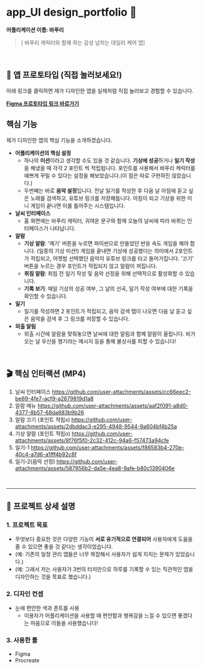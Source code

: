 # app_UI design_portfolio 🌟
**어플리케이션 이름: 바푸리**

> [ 바푸리 캐릭터와 함께 하는 감성 넘치는 데일리 케어 앱]

<br>

## 🚀 앱 프로토타입 (직접 눌러보세요!)

아래 링크를 클릭하면 제가 디자인한 앱을 실제처럼 직접 눌러보고 경험할 수 있습니다.

**[Figma 프로토타입 링크 바로가기](https://www.figma.com/proto/KPxWMlNgh6AkNciOc1YeFi/%EC%95%B1-%EB%94%94%EC%9E%90%EC%9D%B8?page-id=0%3A1&node-id=84-2127&viewport=71%2C915%2C0.29&t=9yVymBgxWuDPM6yF-1&scaling=scale-down&content-scaling=fixed&starting-point-node-id=34%3A5&show-proto-sidebar=1)** <br>

## 핵심 기능

제가 디자인한 앱의 핵심 기능을 소개하겠습니다.
- **어플리케이션의 핵심 설정**
  - 하나의 **미션**이라고 생각할 수도 있을 것 같습니다. **기상에 성공**하거나 **일기 작성**을 해냈을 때 각각 2 포인트 씩 적립됩니다. 포인트를 사용해서 바푸리 캐릭터를 예쁘게 꾸밀 수 있다는 설정을 해보았습니다.(이 점은 따로 구현하진 않았습니다.)
  - 두번째는 바로 **음악 설정**입니다. 전날 일기를 작성한 후 다음 날 아침에 듣고 싶은 노래를 검색하고, 유튜브 링크를 저장해둡니다. 아침이 되고 기상을 위한 미니 게임이 끝나면 이를 틀어주는 시스템입니다.
- **날씨 인터페이스**
  - 홈 화면에는 바푸리 캐릭터, 귀여운 문구와 함께 오늘의 날씨에 따라 바뀌는 인터페이스가 나타납니다.
- **알람**
  - **기상 알람**: '깨기' 버튼을 누르면 파이썬으로 만들었던 반응 속도 게임을 해야 합니다. (일종의 기상 미션!) 게임을 끝내면 기상에 성공했다는 의미에서 2포인트가 적립되고, 어젯밤 선택했던 음악이 유튜브 링크를 타고 들어가집니다. '끄기' 버튼을 누르는 경우 포인트가 적립되지 않고 알람이 꺼집니다.
  - **취침 알람**: 취침 전 일기 작성 및 음악 선정을 위해 선택적으로 활성화할 수 있습니다.
  - **기록 보기**: 매일 기상의 성공 여부, 그 날의 선곡, 일기 작성 여부에 대한 기록을 확인할 수 있습니다.
- **일기**
  - 일기를 작성하면 2 포인트가 적립되고, 음악 검색 탭이 나오면 다음 날 듣고 싶은 음악을 검색 후 그 링크를 저장할 수 있습니다.
- **외출 알림**
  - 외출 시간에 알람을 맞춰놓으면 날씨에 대한 알림과 함께 알람이 울립니다. 비가 오는 날 우산을 챙기라는 메시지 등을 통해 불상사를 피할 수 있습니다!


<br>

## 🎬 핵심 인터랙션 (MP4)

1. 날씨 인터페이스
https://github.com/user-attachments/assets/cc66eec2-be69-4fe7-acf9-a2679819d1a8
2. 알람 메뉴
https://github.com/user-attachments/assets/aaf2f091-a8d0-4377-8b57-68da883b9b26
3. 알람 끄기 (포인트 적립x)
https://github.com/user-attachments/assets/2dbddac3-e295-4948-9544-9a604bf4b25a
4. 기상 알람 (포인트 적립o)
https://github.com/user-attachments/assets/8f76f5f0-2c32-412c-94a6-f57473a94cfe
5. 일기-1
https://github.com/user-attachments/assets/f86583b4-270e-40c4-a7d6-a1fff4b92c8f
6. 일기-2(음악 선정)
https://github.com/user-attachments/assets/587956b2-da5e-4ea8-9afe-b80c1390406e







<br>

---

## 📖 프로젝트 상세 설명

### 1. 프로젝트 목표

* 무엇보다 중요한 것은 다양한 기능이 **서로 유기적으로 연결되어** 사용자에게 도움을 줄 수 있으면 좋을 것 같다는 생각이었습니다.
* (예: 기존의 일정 관리 앱들은 너무 복잡해서 사용자가 쉽게 지치는 문제가 있었습니다.)
* (예: 그래서 저는 사용자가 3번의 터치만으로 하루를 기록할 수 있는 직관적인 앱을 디자인하는 것을 목표로 했습니다.)

### 2. 디자인 컨셉

* 눈에 편안한 색과 폰트를 사용
  - 이용자가 어플리케이션을 사용할 때 편안함과 행복감을 느낄 수 있으면 좋겠다는 마음으로 이들을 사용했습니다!

### 3. 사용한 툴

* Figma
* Procreate
